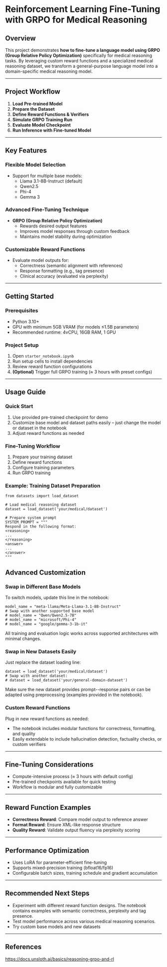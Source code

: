 Reinforcement Learning Fine-Tuning with GRPO for Medical Reasoning
==================================================================

Overview
--------

This project demonstrates **how to fine-tune a language model using GRPO (Group Relative Policy Optimization)** specifically for medical reasoning tasks. By leveraging custom reward functions and a specialized medical reasoning dataset, we transform a general-purpose language model into a domain-specific medical reasoning model.

* * * * *

Project Workflow
----------------

1.  **Load Pre-trained Model**
2.  **Prepare the Dataset**
3.  **Define Reward Functions & Verifiers**
4.  **Simulate GRPO Training Run**
5.  **Evaluate Model Checkpoint**
6.  **Run Inference with Fine-tuned Model**

* * * * *

Key Features
------------

### Flexible Model Selection

-   Support for multiple base models:
    -   Llama 3.1-8B-Instruct (default)
    -   Qwen2.5
    -   Phi-4
    -   Gemma 3

### Advanced Fine-Tuning Technique

-   **GRPO (Group Relative Policy Optimization)**
    -   Rewards desired output features
    -   Improves model responses through custom feedback
    -   Maintains model stability during optimization

### Customizable Reward Functions

-   Evaluate model outputs for:
    -   Correctness (semantic alignment with references)
    -   Response formatting (e.g., tag presence)
    -   Clinical accuracy (evaluated via perplexity)

* * * * *

Getting Started
---------------

### Prerequisites

-   Python 3.10+
-   GPU with minimum 5GB VRAM (for models ≤1.5B parameters)
-   Recommended runtime: 4vCPU, 16GB RAM, 1 GPU 

### Project Setup

1.  Open `starter_notebook.ipynb`
2.  Run setup cells to install dependencies
3.  Review reward function configurations
4.  **(Optional)** Trigger full GRPO training (≈ 3 hours with preset configs)

* * * * *

Usage Guide
-----------

### Quick Start

1.  Use provided pre-trained checkpoint for demo
2.  Customize base model and dataset paths easily – just change the model or dataset in the notebook
3.  Adjust reward functions as needed

### Fine-Tuning Workflow

1.  Prepare your training dataset
2.  Define reward functions
3.  Configure training parameters
4.  Run GRPO training

### Example: Training Dataset Preparation

```
from datasets import load_dataset

# Load medical reasoning dataset
dataset = load_dataset('your/medical/dataset')

# Prepare system prompt
SYSTEM_PROMPT = """
Respond in the following format:
<reasoning>
...
</reasoning>
<answer>
...
</answer>
"""

```

Advanced Customization
----------------------

### Swap in Different Base Models

To switch models, update this line in the notebook:

```
model_name = "meta-llama/Meta-Llama-3.1-8B-Instruct" 
# Swap with another supported base model 
# model_name = "Qwen/Qwen2.5-7B" 
# model_name = "microsoft/Phi-4" 
# model_name = "google/gemma-3-1b-it"
```

All training and evaluation logic works across supported architectures with minimal changes.

### Swap in New Datasets Easily

Just replace the dataset loading line:

```
dataset = load_dataset('your/medical/dataset')
# Swap with another dataset:
# dataset = load_dataset('your/general-domain-dataset')
```

Make sure the new dataset provides prompt--response pairs or can be adapted using preprocessing (examples provided in the notebook).

### Custom Reward Functions

Plug in new reward functions as needed:

-   The notebook includes modular functions for correctness, formatting, and quality
-   Easily extendable to include hallucination detection, factuality checks, or custom verifiers

* * * * *

Fine-Tuning Considerations
--------------------------

-   Compute-intensive process (≈ 3 hours with default config)
-   Pre-trained checkpoints available for quick testing
-   Workflow is modular and fully customizable

* * * * *

Reward Function Examples
------------------------

-   **Correctness Reward**: Compare model output to reference answer
-   **Format Reward**: Ensure XML-like response structure
-   **Quality Reward**: Validate output fluency via perplexity scoring

* * * * *

Performance Optimization
------------------------

-   Uses LoRA for parameter-efficient fine-tuning
-   Supports mixed-precision training (bfloat16/fp16)
-   Configurable batch sizes, training schedule and gradient accumulation

* * * * *

Recommended Next Steps
----------------------

-   Experiment with different reward function designs. The notebook contains examples with semantic correctness, perplexity and tag presence.
-   Test model performance across various medical reasoning scenarios.
-   Try custom base models and new datasets

* * * * *

References
----------------------

https://docs.unsloth.ai/basics/reasoning-grpo-and-rl